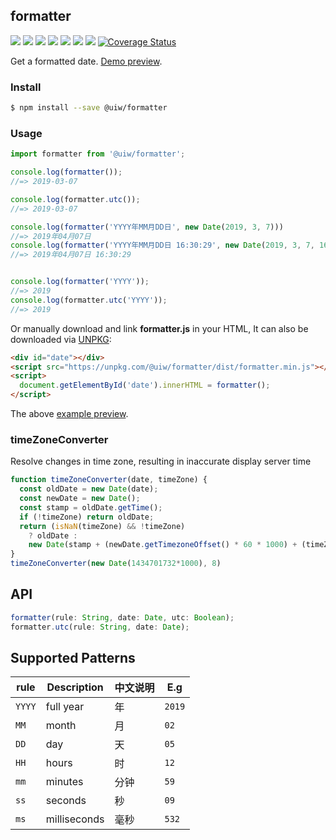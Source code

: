 formatter
---

[![](https://img.shields.io/github/issues/uiwjs/date-formatter.svg)](https://github.com/uiwjs/date-formatter/issues) [![](https://img.shields.io/github/forks/uiwjs/date-formatter.svg)](https://github.com/uiwjs/date-formatter/network) [![](https://img.shields.io/github/stars/uiwjs/date-formatter.svg)](https://github.com/uiwjs/date-formatter/stargazers) [![](https://img.shields.io/github/release/uiwjs/date-formatter.svg)](https://github.com/uiwjs/date-formatter/releases) [![](https://img.shields.io/npm/v/@uiw/formatter)](https://www.npmjs.com/package/@uiw/formatter) [![](https://img.shields.io/bundlephobia/min/@uiw/formatter)](https://www.npmjs.com/package/@uiw/formatter) ![](http://jaywcjlove.github.io/sb/status/no-dependencies.svg) [![Coverage Status](https://coveralls.io/repos/github/uiwjs/date-formatter/badge.svg?branch=master)](https://coveralls.io/github/uiwjs/date-formatter?branch=master)

Get a formatted date. [Demo preview](https://codepen.io/jaywcjlove/pen/zbZKmq).

### Install

```bash
$ npm install --save @uiw/formatter
```

### Usage

```js
import formatter from '@uiw/formatter';

console.log(formatter());
//=> 2019-03-07

console.log(formatter.utc());
//=> 2019-03-07

console.log(formatter('YYYY年MM月DD日', new Date(2019, 3, 7)))
//=> 2019年04月07日
console.log(formatter('YYYY年MM月DD日 16:30:29', new Date(2019, 3, 7, 16, 30, 29)))
//=> 2019年04月07日 16:30:29


console.log(formatter('YYYY'));
//=> 2019
console.log(formatter.utc('YYYY'));
//=> 2019
```

Or manually download and link **formatter.js** in your HTML, It can also be downloaded via [UNPKG](https://unpkg.com/@uiw/formatter):

```html
<div id="date"></div>
<script src="https://unpkg.com/@uiw/formatter/dist/formatter.min.js"></script>
<script>
  document.getElementById('date').innerHTML = formatter();
</script>
```

The above [example preview](https://codepen.io/jaywcjlove/pen/zbZKmq).

### timeZoneConverter

Resolve changes in time zone, resulting in inaccurate display server time

```js
function timeZoneConverter(date, timeZone) {
  const oldDate = new Date(date);
  const newDate = new Date();
  const stamp = oldDate.getTime();
  if (!timeZone) return oldDate;
  return (isNaN(timeZone) && !timeZone)
    ? oldDate :
    new Date(stamp + (newDate.getTimezoneOffset() * 60 * 1000) + (timeZone * 60 * 60 * 1000));
}
timeZoneConverter(new Date(1434701732*1000), 8)
```

## API

```js
formatter(rule: String, date: Date, utc: Boolean);
formatter.utc(rule: String, date: Date);
```

## Supported Patterns

| rule | Description | 中文说明 | E.g |
|--------- |-------- |--------- |-------- |
| `YYYY` | full year | 年 | `2019` |
| `MM` | month | 月 | `02` |
| `DD` | day | 天 | `05` |
| `HH` | hours | 时 | `12` |
| `mm` | minutes | 分钟 | `59` |
| `ss` | seconds | 秒 | `09` |
| `ms` | milliseconds | 毫秒 | `532` |
